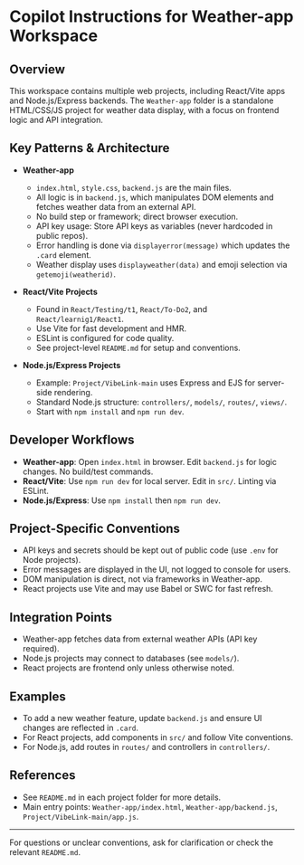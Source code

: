 # Copilot Instructions for Weather-app Workspace

## Overview
This workspace contains multiple web projects, including React/Vite apps and Node.js/Express backends. The `Weather-app` folder is a standalone HTML/CSS/JS project for weather data display, with a focus on frontend logic and API integration.

## Key Patterns & Architecture
- **Weather-app**
  - `index.html`, `style.css`, `backend.js` are the main files.
  - All logic is in `backend.js`, which manipulates DOM elements and fetches weather data from an external API.
  - No build step or framework; direct browser execution.
  - API key usage: Store API keys as variables (never hardcoded in public repos).
  - Error handling is done via `displayerror(message)` which updates the `.card` element.
  - Weather display uses `displayweather(data)` and emoji selection via `getemoji(weatherid)`.

- **React/Vite Projects**
  - Found in `React/Testing/t1`, `React/To-Do2`, and `React/learnig1/React1`.
  - Use Vite for fast development and HMR.
  - ESLint is configured for code quality.
  - See project-level `README.md` for setup and conventions.

- **Node.js/Express Projects**
  - Example: `Project/VibeLink-main` uses Express and EJS for server-side rendering.
  - Standard Node.js structure: `controllers/`, `models/`, `routes/`, `views/`.
  - Start with `npm install` and `npm run dev`.

## Developer Workflows
- **Weather-app**: Open `index.html` in browser. Edit `backend.js` for logic changes. No build/test commands.
- **React/Vite**: Use `npm run dev` for local server. Edit in `src/`. Linting via ESLint.
- **Node.js/Express**: Use `npm install` then `npm run dev`.

## Project-Specific Conventions
- API keys and secrets should be kept out of public code (use `.env` for Node projects).
- Error messages are displayed in the UI, not logged to console for users.
- DOM manipulation is direct, not via frameworks in Weather-app.
- React projects use Vite and may use Babel or SWC for fast refresh.

## Integration Points
- Weather-app fetches data from external weather APIs (API key required).
- Node.js projects may connect to databases (see `models/`).
- React projects are frontend only unless otherwise noted.

## Examples
- To add a new weather feature, update `backend.js` and ensure UI changes are reflected in `.card`.
- For React projects, add components in `src/` and follow Vite conventions.
- For Node.js, add routes in `routes/` and controllers in `controllers/`.

## References
- See `README.md` in each project folder for more details.
- Main entry points: `Weather-app/index.html`, `Weather-app/backend.js`, `Project/VibeLink-main/app.js`.

---
For questions or unclear conventions, ask for clarification or check the relevant `README.md`.
